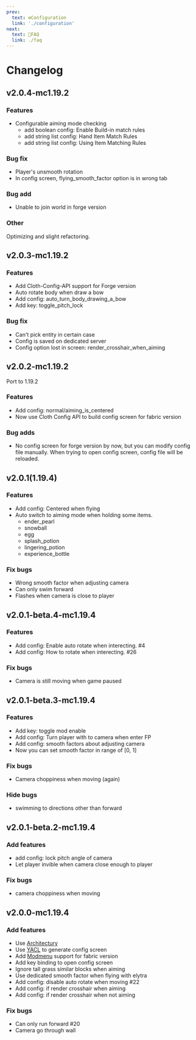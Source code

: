 ```yaml
---
prev:
  text: ⚙️Configuration
  link: './configuration'
next:
  text: 💬FAQ
  link: ./faq
---
```


# Changelog

## v2.0.4-mc1.19.2

### Features

* Configurable aiming mode checking
  * add boolean config: Enable Build-in match rules
  * add string list config: Hand Item Match Rules
  * add string list config: Using Item Matching Rules

### Bug fix

* Player's unsmooth rotation
* In config screen, flying_smooth_factor option is in wrong tab

### Bug add

* Unable to join world in forge version

### Other

Optimizing and slight refactoring.

## v2.0.3-mc1.19.2

### Features

* Add Cloth-Config-API support for Forge version
* Auto rotate body when draw a bow
* Add config: auto_turn_body_drawing_a_bow
* Add key: toggle_pitch_lock

### Bug fix

* Can't pick entity in certain case
* Config is saved on dedicated server
* Config option lost in screen: render_crosshair_when_aiming

## v2.0.2-mc1.19.2

Port to 1.19.2

### Features

* Add config: normal/aiming_is_centered
* Now use Cloth Config API to build config screen for fabric version

### Bug adds

* No config screen for forge version by now, but you can modify config file manually. When trying to open config screen, config file will be reloaded.

## v2.0.1(1.19.4)

### Features

* Add config: Centered when flying
* Auto switch to aiming mode when holding some items.
  * ender_pearl
  * snowball
  * egg
  * splash_potion
  * lingering_potion
  * experience_bottle

### Fix bugs

* Wrong smooth factor when adjusting camera
* Can only swim forward
* Flashes when camera is close to player

## v2.0.1-beta.4-mc1.19.4

### Features

* Add config: Enable auto rotate when interecting. #4
* Add config: How to rotate when interecting. #26

### Fix bugs

* Camera is still moving when game paused

## v2.0.1-beta.3-mc1.19.4

### Features

* Add key: toggle mod enable
* Add config: Turn player with to camera when enter FP
* Add config: smooth factors about adjusting camera
* Now you can set smooth factor in range of [0, 1]

### Fix bugs

* Camera choppiness when moving (again)

### Hide bugs

* swimming to directions other than forward

## v2.0.1-beta.2-mc1.19.4

### Add features

* add config: lock pitch angle of camera
* Let player invible when camera close enough to player

### Fix bugs

* camera choppiness when moving

## v2.0.0-mc1.19.4

### Add features
* Use [Architectury](https://github.com/architectury/architectury-api)
* Use [YACL](https://github.com/isXander/YetAnotherConfigLib) to generate config screen
* Add [Modmenu](https://github.com/TerraformersMC/ModMenu) support for fabric version
* Add key binding to open config screen
* Ignore tall grass similar blocks when aiming
* Use dedicated smooth factor when flying with elytra
* Add config: disable auto rotate when moving #22
* Add config: if render crosshair when aiming
* Add config: if render crosshair when not aiming

### Fix bugs

* Can only run forward #20
* Camera go through wall
